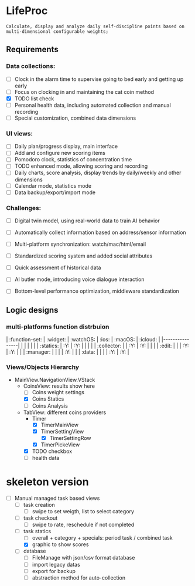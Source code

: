 # LifeProc
````
Calculate, display and analyze daily self-discipline points based on multi-dimensional configurable weights;
````
## Requirements

### Data collections:
   - [ ] Clock in the alarm time to supervise going to bed early and getting up early
   - [ ] Focus on clocking in and maintaining the cat coin method
   - [x] TODO list check
   - [ ] Personal health data, including automated collection and manual recording
   - [ ] Special customization, combined data dimensions

### UI views:
   - [ ] Daily plan/progress display, main interface
   - [ ] Add and configure new scoring items
   - [ ] Pomodoro clock, statistics of concentration time
   - [ ] TODO enhanced mode, allowing scoring and recording
   - [ ] Daily charts, score analysis, display trends by daily/weekly and other dimensions
   - [ ] Calendar mode, statistics mode
   - [ ] Data backup/export/import mode

### Challenges:
   - [ ] Digital twin model, using real-world data to train AI behavior
   - [ ] Automatically collect information based on address/sensor information
   - [ ] Multi-platform synchronization: watch/mac/html/email
   - [ ] Standardized scoring system and added social attributes
   - [ ] Quick assessment of historical data
   - [ ] AI butler mode, introducing voice dialogue interaction
   - [ ] Bottom-level performance optimization, middleware standardization


## Logic designs

### multi-platforms function distrbuion
| :function-set: | :widget: | :watchOS: | :ios: | :macOS: | :icloud: |
|----------------|          |           |       |         |          |
| :statics:      |    :Y:   |   :Y:     |       |         |          |
| :collector:    |          |   :Y:     |  :Y:  |         |          |
| :edit:         |          |           |  :Y:  |   :Y:   |          |
| :manager:      |          |           |       |   :Y:   |          |
| :data:         |          |           |       |   :Y:   |   :Y:    |


### Views/Objects Hierarchy
   - MainView.NavigationView.VStack
      - CoinsView: results show here
         - [ ] Coins weight settings
         - [x] Coins Statics
         - [ ] Coins Analysis
      - TabView: different coins providers
         - Timer
            - [x] TimerMainView
            - [x] TimerSettingView
               - [x] TimerSettingRow
            - [x] TimerPickeView
         - [x] TODO checkbox
         - [ ] health data

# skeleton version
   - [ ] Manual managed task based views
      - [ ] task creation
        - [ ] swipe to set weigth, list to select category
      - [ ] task checkout
        - [ ] swipe to rate, reschedule if not completed
      - [ ] task statics
        - [ ] overall + category + specials: period task / combined task
        - [x] graphic to show scores
      - [ ] database
        - [ ] FileManage with json/csv format database
        - [ ] import legacy datas
        - [ ] export for backup
        - [ ] abstraction method for auto-collection
